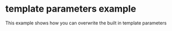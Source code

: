 # template parameters example

This example shows how you can overwrite the built in template parameters
